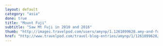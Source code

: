 ```yaml
---
layout: default
category: "asia"
done: true
title: "Mount Fuji"
subtitle: "Saw Mt Fuji in 2010 and 2016"
thumb: "http://images.travelpod.com/users/amynp/1.1261099628.amy-and-fuji.jpg"
href: "http://www.travelpod.com/travel-blog-entries/amynp/1/1261099628/tpod.html"
---
```

